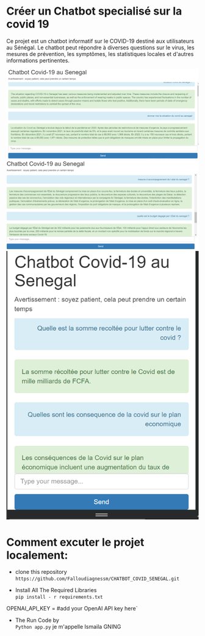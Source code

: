 # Créer un Chatbot specialisé sur la covid 19 
Ce projet est un chatbot informatif sur le COVID-19 destiné aux utilisateurs au Sénégal. Le chatbot peut répondre à diverses questions sur le virus, les mesures de prévention, les symptômes, les statistiques locales et d'autres informations pertinentes.



![webview](https://github.com/Falloudiagnessm/CHATBOT_COVID_SENEGAL/blob/main/Sample_image/github1.PNG)
![webview](https://github.com/Falloudiagnessm/CHATBOT_COVID_SENEGAL/blob/main/Sample_image/github2.PNG)
![webview](https://github.com/Falloudiagnessm/CHATBOT_COVID_SENEGAL/blob/main/Sample_image/github3.PNG)

# Comment excuter le projet localement:
- clone this repository <br/>
  `https://github.com/Falloudiagnessm/CHATBOT_COVID_SENEGAL.git`

-  Install All The Required Libraries <br>
    `pip install - r requirements.txt`

  OPENAI_API_KEY = #add your OpenAI API key here`
-  The Run Code by<br>
  `Python app.py`
je m'appelle Ismaila GNING
 


